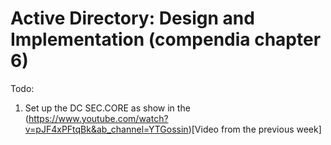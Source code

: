 # Active Directory: Design and Implementation (compendia chapter 6)

Todo: 
1. Set up the DC SEC.CORE as show in the (https://www.youtube.com/watch?v=pJF4xPFtqBk&ab_channel=YTGossin)[Video from the previous week]
